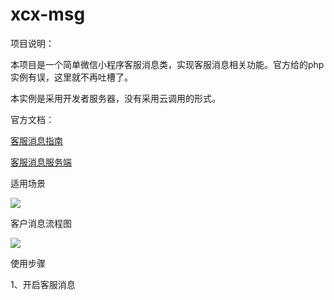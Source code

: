 # xcx-msg

项目说明：

本项目是一个简单微信小程序客服消息类，实现客服消息相关功能。官方给的php实例有误，这里就不再吐槽了。

本实例是采用开发者服务器，没有采用云调用的形式。

官方文档：

[客服消息指南](https://developers.weixin.qq.com/miniprogram/dev/framework/open-ability/customer-message/customer-message.html)

[客服消息服务端](https://developers.weixin.qq.com/miniprogram/dev/api-backend/open-api/customer-message/customerServiceMessage.send.html)

适用场景

![](https://raw.githubusercontent.com/guyan0319/xcx-msg/master/images/xcx01.jpg)



客户消息流程图

![](https://raw.githubusercontent.com/guyan0319/xcx-msg/master/images/xcxkfxx.png)

使用步骤

1、开启客服消息



